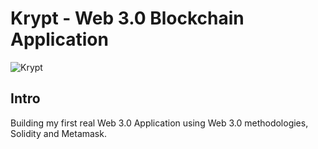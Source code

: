# Krypt - Web 3.0 Blockchain Application
![Krypt](https://i.ibb.co/DVF4tNW/image.png)

## Intro
Building my first real Web 3.0 Application using Web 3.0 methodologies, Solidity and Metamask.
